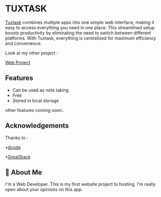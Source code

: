 
# TUXTASK

[Tuxtask](https://vrmoore.github.io/tuxtask.github.io/) combines multiple apps into one simple web interface, making it easy to access everything you need in one place. This streamlined setup boosts productivity by eliminating the need to switch between different platforms. With Tuxtask, everything is centralized for maximum efficiency and convenience.

Look at my other project :

[Web Project](https://github.com/VrMoore/Web-Project)




## Features

- Can be used as note taking
- Free
- Stored in local storage

other features coming soon..


## Acknowledgements

Thanks to :

•[dcode](https://youtu.be/01YKQmia2Jw?si=n6m4oOIz22lr_QNh)

•[GreatStack](https://youtu.be/G0jO8kUrg-I?si=F03zMFnYrhjCoiFZ)

## 🍎 About Me
I'm a Web Developer. This is my first website project to hosting. I'm really open about your opinions on this app. 

